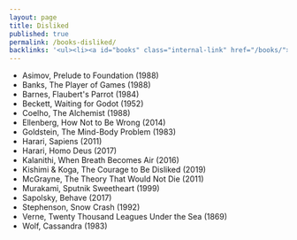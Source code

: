 ```yaml
---
layout: page
title: Disliked
published: true
permalink: /books-disliked/
backlinks: '<ul><li><a id="books" class="internal-link" href="/books/">Books</a></li></ul>'
---
```


* Asimov, Prelude to Foundation (1988)
* Banks, The Player of Games (1988)
* Barnes, Flaubert's Parrot (1984)
* Beckett, Waiting for Godot (1952)
* Coelho, The Alchemist (1988)
* Ellenberg, How Not to Be Wrong (2014)
* Goldstein, The Mind-Body Problem (1983)
* Harari, Sapiens (2011)
* Harari, Homo Deus (2017)
* Kalanithi, When Breath Becomes Air (2016)
* Kishimi & Koga, The Courage to Be Disliked (2019)
* McGrayne, The Theory That Would Not Die (2011)
* Murakami, Sputnik Sweetheart (1999)
* Sapolsky, Behave (2017)
* Stephenson, Snow Crash (1992)
* Verne, Twenty Thousand Leagues Under the Sea (1869)
* Wolf, Cassandra (1983)
